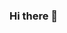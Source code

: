 ### Hi there 👋

<!--
**jin-hyojoo/jin-hyojoo** is a ✨ _special_ ✨ repository because its `README.md` (this file) appears on your GitHub profile.

Here are some ideas to get you started:

- 🔭 I’m currently working on ...
- 🌱 I’m currently learning ...
- 👯 I’m looking to collaborate on ...
- 🤔 I’m looking for help with ...
- 💬 Ask me about ...
- 📫 How to reach me: ...
- 😄 Pronouns: ...
- ⚡ Fun fact: ...
-->
<div align=center>
  <div data-iframe-width="150" data-iframe-height="270" data-share-badge-id="0696e9ee-6114-41e5-ac57-a2cb0f438059" data-share-badge-host="https://www.credly.com"></div><script type="text/javascript" async src="//cdn.credly.com/assets/utilities/embed.js"></script>
 </div>
